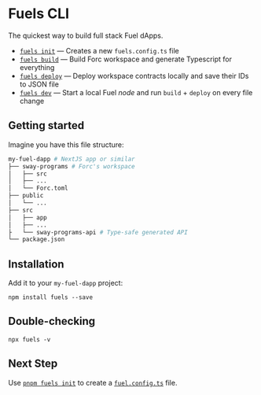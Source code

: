 # Fuels CLI

The quickest way to build full stack Fuel dApps.

- [`fuels init`](./fuels-init.md) — Creates a new `fuels.config.ts` file
- [`fuels build`](./fuels-build.md) — Build Forc workspace and generate Typescript for everything
- [`fuels deploy`](./fuels-deploy.md) — Deploy workspace contracts locally and save their IDs to JSON file
- [`fuels dev`](./fuels-dev.md) — Start a local Fuel _node_ and run `build` + `deploy` on every file change

## Getting started

Imagine you have this file structure:

```sh
my-fuel-dapp # NextJS app or similar
├── sway-programs # Forc's workspace
│   ├── src
│   ├── ...
│   └── Forc.toml
├── public
│   └── ...
├── src
│   ├── app
│   ├── ...
├   └── sway-programs-api # Type-safe generated API
└── package.json
```

## Installation

Add it to your `my-fuel-dapp` project:

```console
npm install fuels --save
```

## Double-checking

```console
npx fuels -v
```

## Next Step

Use [`pnpm fuels init`](./commands#init) to create a [`fuel.config.ts`](./config-file) file.
